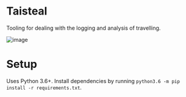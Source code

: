 # Taisteal

Tooling for dealing with the logging and analysis of travelling.

![image](https://i.imgur.com/TQ2wZV6.png)

# Setup

Uses Python 3.6+. Install dependencies by running `python3.6 -m pip install -r requirements.txt`.
